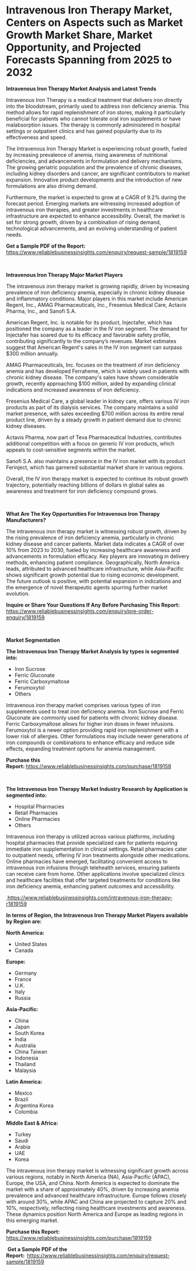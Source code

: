 <p><h1>Intravenous Iron Therapy Market, Centers on Aspects such as Market Growth Market Share, Market Opportunity, and Projected Forecasts Spanning from 2025 to 2032</h1></p><p><strong>Intravenous Iron Therapy Market Analysis and Latest Trends</strong></p>
<p><p>Intravenous Iron Therapy is a medical treatment that delivers iron directly into the bloodstream, primarily used to address iron deficiency anemia. This method allows for rapid replenishment of iron stores, making it particularly beneficial for patients who cannot tolerate oral iron supplements or have malabsorption issues. The therapy is commonly administered in hospital settings or outpatient clinics and has gained popularity due to its effectiveness and speed.</p><p>The Intravenous Iron Therapy Market is experiencing robust growth, fueled by increasing prevalence of anemia, rising awareness of nutritional deficiencies, and advancements in formulation and delivery mechanisms. The growing geriatric population and the prevalence of chronic diseases, including kidney disorders and cancer, are significant contributors to market expansion. Innovative product developments and the introduction of new formulations are also driving demand.</p><p>Furthermore, the market is expected to grow at a CAGR of 9.2% during the forecast period. Emerging markets are witnessing increased adoption of intravenous iron therapies, and greater investments in healthcare infrastructure are expected to enhance accessibility. Overall, the market is set for strong growth, driven by a combination of rising demand, technological advancements, and an evolving understanding of patient needs.</p></p>
<p><strong>Get a Sample PDF of the Report:&nbsp;</strong> <a href="https://www.reliablebusinessinsights.com/enquiry/request-sample/1819159?utm_campaign=2747&utm_medium=2&utm_source=Github&utm_content=ia&utm_term=16042025&utm_id=intravenous-iron-therapy">https://www.reliablebusinessinsights.com/enquiry/request-sample/1819159</a></p>
<p>&nbsp;</p>
<p><strong>Intravenous Iron Therapy Major Market Players</strong></p>
<p><p>The intravenous iron therapy market is growing rapidly, driven by increasing prevalence of iron deficiency anemia, especially in chronic kidney disease and inflammatory conditions. Major players in this market include American Regent, Inc., AMAG Pharmaceuticals, Inc., Fresenius Medical Care, Actavis Pharma, Inc., and Sanofi S.A.</p><p>American Regent, Inc. is notable for its product, Injectafer, which has positioned the company as a leader in the IV iron segment. The demand for Injectafer has soared due to its efficacy and favorable safety profile, contributing significantly to the company’s revenues. Market estimates suggest that American Regent's sales in the IV iron segment can surpass $300 million annually.</p><p>AMAG Pharmaceuticals, Inc. focuses on the treatment of iron deficiency anemia and has developed Ferraheme, which is widely used in patients with chronic kidney disease. The company's sales have shown considerable growth, recently approaching $100 million, aided by expanding clinical indications and increased awareness of iron deficiency.</p><p>Fresenius Medical Care, a global leader in kidney care, offers various IV iron products as part of its dialysis services. The company maintains a solid market presence, with sales exceeding $700 million across its entire renal product line, driven by a steady growth in patient demand due to chronic kidney diseases.</p><p>Actavis Pharma, now part of Teva Pharmaceutical Industries, contributes additional competition with a focus on generic IV iron products, which appeals to cost-sensitive segments within the market.</p><p>Sanofi S.A. also maintains a presence in the IV iron market with its product Ferinject, which has garnered substantial market share in various regions.</p><p>Overall, the IV iron therapy market is expected to continue its robust growth trajectory, potentially reaching billions of dollars in global sales as awareness and treatment for iron deficiency compound grows.</p></p>
<p>&nbsp;</p>
<p><strong>What Are The Key Opportunities For Intravenous Iron Therapy Manufacturers?</strong></p>
<p><p>The intravenous iron therapy market is witnessing robust growth, driven by the rising prevalence of iron deficiency anemia, particularly in chronic kidney disease and cancer patients. Market data indicates a CAGR of over 10% from 2023 to 2030, fueled by increasing healthcare awareness and advancements in formulation efficacy. Key players are innovating in delivery methods, enhancing patient compliance. Geographically, North America leads, attributed to advanced healthcare infrastructure, while Asia-Pacific shows significant growth potential due to rising economic development. The future outlook is positive, with potential expansion in indications and the emergence of novel therapeutic agents spurring further market evolution.</p></p>
<p><strong>Inquire or Share Your Questions If Any Before Purchasing This Report:</strong> <a href="https://www.reliablebusinessinsights.com/enquiry/pre-order-enquiry/1819159?utm_campaign=2747&utm_medium=2&utm_source=Github&utm_content=ia&utm_term=16042025&utm_id=intravenous-iron-therapy">https://www.reliablebusinessinsights.com/enquiry/pre-order-enquiry/1819159</a></p>
<p>&nbsp;</p>
<p><strong>Market Segmentation</strong></p>
<p><strong>The Intravenous Iron Therapy Market Analysis by types is segmented into:</strong></p>
<p><ul><li>Iron Sucrose</li><li>Ferric Gluconate</li><li>Ferric Carboxymaltose</li><li>Ferumoxytol</li><li>Others</li></ul></p>
<p><p>Intravenous iron therapy market comprises various types of iron supplements used to treat iron deficiency anemia. Iron Sucrose and Ferric Gluconate are commonly used for patients with chronic kidney disease. Ferric Carboxymaltose allows for higher iron doses in fewer infusions. Ferumoxytol is a newer option providing rapid iron replenishment with a lower risk of allergies. Other formulations may include newer generations of iron compounds or combinations to enhance efficacy and reduce side effects, expanding treatment options for anemia management.</p></p>
<p><strong>Purchase this Report:&nbsp;</strong><a href="https://www.reliablebusinessinsights.com/purchase/1819159?utm_campaign=2747&utm_medium=2&utm_source=Github&utm_content=ia&utm_term=16042025&utm_id=intravenous-iron-therapy">https://www.reliablebusinessinsights.com/purchase/1819159</a></p>
<p>&nbsp;</p>
<p><strong>The Intravenous Iron Therapy Market Industry Research by Application is segmented into:</strong></p>
<p><ul><li>Hospital Pharmacies</li><li>Retail Pharmacies</li><li>Online Pharmacies</li><li>Others</li></ul></p>
<p><p>Intravenous iron therapy is utilized across various platforms, including hospital pharmacies that provide specialized care for patients requiring immediate iron supplementation in clinical settings. Retail pharmacies cater to outpatient needs, offering IV iron treatments alongside other medications. Online pharmacies have emerged, facilitating convenient access to intravenous iron infusions through telehealth services, ensuring patients can receive care from home. Other applications involve specialized clinics and healthcare facilities that offer targeted treatments for conditions like iron deficiency anemia, enhancing patient outcomes and accessibility.</p></p>
<p><a href="https://www.reliablebusinessinsights.com/intravenous-iron-therapy-r1819159?utm_campaign=2747&utm_medium=2&utm_source=Github&utm_content=ia&utm_term=16042025&utm_id=intravenous-iron-therapy">&nbsp;https://www.reliablebusinessinsights.com/intravenous-iron-therapy-r1819159</a></p>
<p><strong>In terms of Region, the Intravenous Iron Therapy Market Players available by Region are:</strong></p>
<p>
    <p> <strong> North America: </strong>
        <ul>
            <li>United States</li>
            <li>Canada</li>
        </ul>
        </p> 
    <p> <strong> Europe: </strong>
        <ul>
            <li>Germany</li>
            <li>France</li>
            <li>U.K.</li>
            <li>Italy</li>
            <li>Russia</li>
        </ul>
        </p> 
    <p> <strong> Asia-Pacific: </strong>
        <ul>
            <li>China</li>
            <li>Japan</li>
            <li>South Korea</li>
            <li>India</li>
            <li>Australia</li>
            <li>China Taiwan</li>
            <li>Indonesia</li>
            <li>Thailand</li>
            <li>Malaysia</li>
        </ul>
        </p> 
    <p> <strong> Latin America: </strong>
        <ul>
            <li>Mexico</li>
            <li>Brazil</li>
            <li>Argentina Korea</li>
            <li>Colombia</li>
        </ul>
        </p> 
    <p> <strong> Middle East & Africa: </strong>
        <ul>
            <li>Turkey</li>
            <li>Saudi</li>
            <li>Arabia</li>
            <li>UAE</li>
            <li>Korea</li>
        </ul>
    </p>
    </p>
<p><p>The intravenous iron therapy market is witnessing significant growth across various regions, notably in North America (NA), Asia-Pacific (APAC), Europe, the USA, and China. North America is expected to dominate the market with a share of approximately 40%, driven by increasing anemia prevalence and advanced healthcare infrastructure. Europe follows closely with around 30%, while APAC and China are projected to capture 20% and 10%, respectively, reflecting rising healthcare investments and awareness. These dynamics position North America and Europe as leading regions in this emerging market.</p></p>
<p><strong>Purchase this Report: </strong><a href="https://www.reliablebusinessinsights.com/purchase/1819159?utm_campaign=2747&utm_medium=2&utm_source=Github&utm_content=ia&utm_term=16042025&utm_id=intravenous-iron-therapy">https://www.reliablebusinessinsights.com/purchase/1819159</a></p>
<p>&nbsp;<strong>Get a Sample PDF of the Report:&nbsp;&nbsp;</strong><a href="https://www.reliablebusinessinsights.com/enquiry/request-sample/1819159?utm_campaign=2747&utm_medium=2&utm_source=Github&utm_content=ia&utm_term=16042025&utm_id=intravenous-iron-therapy">https://www.reliablebusinessinsights.com/enquiry/request-sample/1819159</a></p>
<p><strong></strong></p>
<p><p></p><p></p><p></p></p>